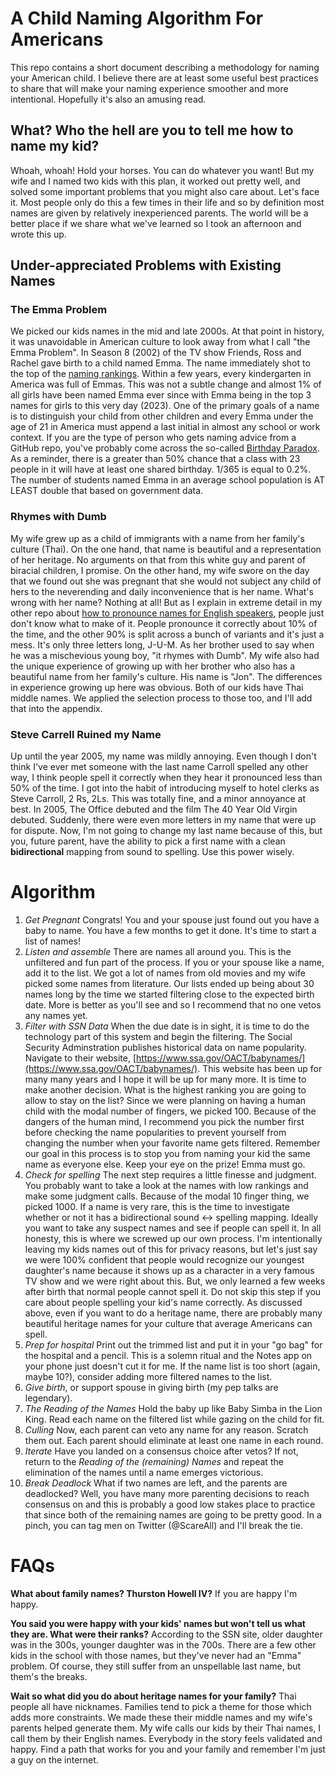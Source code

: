 # A Child Naming Algorithm For Americans
This repo contains a short document describing a methodology for naming your American child.
I believe there are at least some useful best practices to share that will make your naming experience smoother and more intentional.
Hopefully it's also an amusing read.

## What? Who the hell are you to tell me how to name my kid?
Whoah, whoah!  Hold your horses.   You can do whatever you want!  But my wife and I named two kids with this plan, it worked out pretty well, and solved some important problems that you might also care about. Let's face it. Most people only do this a few times in their life and so by definition most names are given by relatively inexperienced parents. The world will be a better place if we share what we've learned so I took an afternoon and wrote this up.

## Under-appreciated Problems with Existing Names

### The Emma Problem
We picked our kids names in the mid and late 2000s. At that point in history, it was unavoidable in American culture to look away from what I call "the Emma Problem".  In Season 8 (2002) of the TV show Friends, Ross and Rachel gave birth to a child named Emma. The name immediately shot to the top of the [naming rankings](https://www.ssa.gov/OACT/babynames/).  Within a few years, every kindergarten in America was full of Emmas. This was not a subtle change and almost 1% of all girls have been named Emma ever since with Emma being in the top 3 names for girls to this very day (2023).  One of the primary goals of a name is to distinguish your child from other children and every Emma under the age of 21 in America must append a last initial in almost any school or work context.  If you are the type of person who gets naming advice from a GitHub repo, you've probably come across the so-called [Birthday Paradox](https://en.wikipedia.org/wiki/Birthday_problem).  As a reminder, there is a greater than 50% chance that a class with 23 people in it will have at least one shared birthday.  1/365 is equal to 0.2%.  The number of students named Emma in an average school population is AT LEAST double that based on government data.

### Rhymes with Dumb
My wife grew up as a child of immigrants with a name from her family's culture (Thai). On the one hand, that name is beautiful and a representation of her heritage. No arguments on that from this white guy and parent of biracial children, I promise. On the other hand, my wife swore on the day that we found out she was pregnant that she would not subject any child of hers to the neverending and daily inconvenience that is her name. What's wrong with her name? Nothing at all! But as I explain in extreme detail in my other repo about [how to pronounce names for English speakers](https://github.com/SteveMCarroll/PronouncingNamesForEnglishSpeakers), people just don't know what to make of it. People pronounce it correctly about 10% of the time, and the other 90% is split across a bunch of variants and it's just a mess. It's only three letters long, J-U-M.  As her brother used to say when he was a mischevious young boy, "it rhymes with Dumb". My wife also had the unique experience of growing up with her brother who also has a beautiful name from her family's culture. His name is "Jon". The differences in experience growing up here was obvious. Both of our kids have Thai middle names. We applied the selection process to those too, and I'll add that into the appendix.

### Steve Carr**e**ll Ruined my Name
Up until the year 2005, my name was mildly annoying. Even though I don't think I've ever met someone with the last name Carroll spelled any other way, I think people spell it correctly when they hear it pronounced less than 50% of the time.  I got into the habit of introducing myself to hotel clerks as Steve Carroll, 2 Rs, 2Ls.  This was totally fine, and a minor annoyance at best.  In 2005, The Office debuted and the film The 40 Year Old Virgin debuted.  Suddenly, there were even more letters in my name that were up for dispute. Now, I'm not going to change my last name because of this, but you, future parent, have the ability to pick a first name with a clean **bidirectional** mapping from sound to spelling.  Use this power wisely.

# Algorithm

1. *Get Pregnant* Congrats! You and your spouse just found out you have a baby to name.  You have a few months to get it done.  It's time to start a list of names!
2. *Listen and assemble*  There are names all around you.  This is the unfiltered and fun part of the process.  If you or your spouse like a name, add it to the list.  We got a lot of names from old movies and my wife picked some names from literature.  Our lists ended up being about 30 names long by the time we started filtering close to the expected birth date.  More is better as you'll see and so I recommend that no one vetos any names yet.
3. *Filter with SSN Data*  When the due date is in sight, it is time to do the technology part of this system and begin the filtering. The Social Security Adminstration publishes historical data on name popularity. Navigate to their website, [https://www.ssa.gov/OACT/babynames/](https://www.ssa.gov/OACT/babynames/).  This website has been up for many many years and I hope it will be up for many more.  It is time to make another decision. What is the highest ranking you are going to allow to stay on the list? Since we were planning on having a human child with the modal number of fingers, we picked 100. Because of the dangers of the human mind, I recommend you pick the number first before checking the name popularities to prevent yourself from changing the number when your favorite name gets filtered. Remember our goal in this process is to stop you from naming your kid the same name as everyone else. Keep your eye on the prize!  Emma must go.
4. *Check for spelling* The next step requires a little finesse and judgment.  You probably want to take a look at the names with low rankings and make some judgment calls.  Because of the modal 10 finger thing, we picked 1000.  If a name is very rare, this is the time to investigate whether or not it has a bidirectional sound <-> spelling mapping.  Ideally you want to take any suspect names and see if people can spell it. In all honesty, this is where we screwed up our own process.  I'm intentionally leaving my kids names out of this for privacy reasons, but let's just say we were 100% confident that people would recognize our youngest daughter's name because it shows up as a character in a very famous TV show and we were right about this. But, we only learned a few weeks after birth that normal people cannot spell it. Do not skip this step if you care about people spelling your kid's name correctly.  As discussed above, even if you want to do a heritage name, there are probably many beautiful heritage names for your culture that average Americans can spell.
5. *Prep for hospital* Print out the trimmed list and put it in your "go bag" for the hospital and a pencil. This is a solemn ritual and the Notes app on your phone just doesn't cut it for me. If the name list is too short (again, maybe 10?), consider adding more filtered names to the list.
6. *Give birth*, or support spouse in giving birth (my pep talks are legendary).
7. *The Reading of the Names*  Hold the baby up like Baby Simba in the Lion King. Read each name on the filtered list while gazing on the child for fit.
8. *Culling* Now, each parent can veto any name for any reason.  Scratch them out.  Each parent should eliminate at least one name in each round.
9. *Iterate* Have you landed on a consensus choice after vetos?   If not, return to the *Reading of the (remaining) Names* and repeat the elimination of the names until a name emerges victorious.  
10. *Break Deadlock* What if two names are left, and the parents are deadlocked?  Well, you have many more parenting decisions to reach consensus on and this is probably a good low stakes place to practice that since both of the remaining names are going to be pretty good. In a pinch, you can tag men on Twitter (@ScareAll) and I'll break the tie.

# FAQs

**What about family names?  Thurston Howell IV?**
If you are happy I'm happy.  

**You said you were happy with your kids' names but won't tell us what they are.  What were their ranks?**
According to the SSN site, older daughter was in the 300s, younger daughter was in the 700s. 
There are a few other kids in the school with those names, but they've never had an "Emma" problem.
Of course, they still suffer from an unspellable last name, but them's the breaks.

**Wait so what did you do about heritage names for your family?**
Thai people all have nicknames.  Families tend to pick a theme for those which adds more constraints.  We made these their middle names and my wife's parents helped generate them. My wife calls our kids by their Thai names, I call them by their English names. Everybody in the story feels validated and happy. Find a path that works for you and your family and remember I'm just a guy on the internet.
